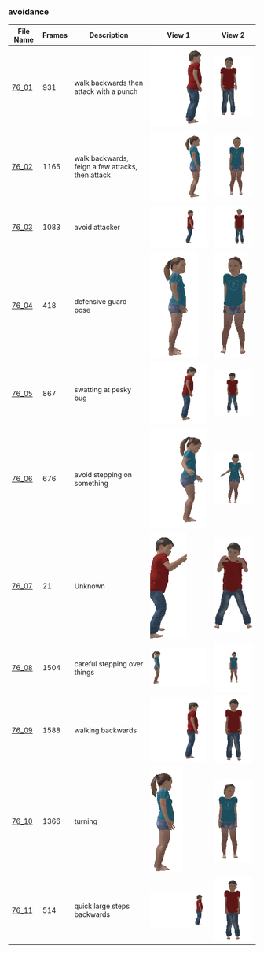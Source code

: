 ### avoidance
|File Name|Frames|Description|View 1|View 2|
|-|-|-|-|-|
|[76_01](https://github.com/Shriinivas/cmubvh/raw/main/Sequence-076-080/76/Data/76_01.zip)|931|walk backwards then attack with a punch|<img src="https://github.com/Shriinivas/cmubvhgifs/blob/main/Sequence-076-080/76/76_01_0.gif"/>|<img src="https://github.com/Shriinivas/cmubvhgifs/blob/main/Sequence-076-080/76/76_01_1.gif"/>|
|[76_02](https://github.com/Shriinivas/cmubvh/raw/main/Sequence-076-080/76/Data/76_02.zip)|1165|walk backwards, feign a few attacks, then attack|<img src="https://github.com/Shriinivas/cmubvhgifs/blob/main/Sequence-076-080/76/76_02_0.gif"/>|<img src="https://github.com/Shriinivas/cmubvhgifs/blob/main/Sequence-076-080/76/76_02_1.gif"/>|
|[76_03](https://github.com/Shriinivas/cmubvh/raw/main/Sequence-076-080/76/Data/76_03.zip)|1083|avoid attacker|<img src="https://github.com/Shriinivas/cmubvhgifs/blob/main/Sequence-076-080/76/76_03_0.gif"/>|<img src="https://github.com/Shriinivas/cmubvhgifs/blob/main/Sequence-076-080/76/76_03_1.gif"/>|
|[76_04](https://github.com/Shriinivas/cmubvh/raw/main/Sequence-076-080/76/Data/76_04.zip)|418|defensive guard pose|<img src="https://github.com/Shriinivas/cmubvhgifs/blob/main/Sequence-076-080/76/76_04_0.gif"/>|<img src="https://github.com/Shriinivas/cmubvhgifs/blob/main/Sequence-076-080/76/76_04_1.gif"/>|
|[76_05](https://github.com/Shriinivas/cmubvh/raw/main/Sequence-076-080/76/Data/76_05.zip)|867|swatting at pesky bug|<img src="https://github.com/Shriinivas/cmubvhgifs/blob/main/Sequence-076-080/76/76_05_0.gif"/>|<img src="https://github.com/Shriinivas/cmubvhgifs/blob/main/Sequence-076-080/76/76_05_1.gif"/>|
|[76_06](https://github.com/Shriinivas/cmubvh/raw/main/Sequence-076-080/76/Data/76_06.zip)|676|avoid stepping on something|<img src="https://github.com/Shriinivas/cmubvhgifs/blob/main/Sequence-076-080/76/76_06_0.gif"/>|<img src="https://github.com/Shriinivas/cmubvhgifs/blob/main/Sequence-076-080/76/76_06_1.gif"/>|
|[76_07](https://github.com/Shriinivas/cmubvh/raw/main/Sequence-076-080/76/Data/76_07.zip)|21|Unknown|<img src="https://github.com/Shriinivas/cmubvhgifs/blob/main/Sequence-076-080/76/76_07_0.gif"/>|<img src="https://github.com/Shriinivas/cmubvhgifs/blob/main/Sequence-076-080/76/76_07_1.gif"/>|
|[76_08](https://github.com/Shriinivas/cmubvh/raw/main/Sequence-076-080/76/Data/76_08.zip)|1504|careful stepping over things|<img src="https://github.com/Shriinivas/cmubvhgifs/blob/main/Sequence-076-080/76/76_08_0.gif"/>|<img src="https://github.com/Shriinivas/cmubvhgifs/blob/main/Sequence-076-080/76/76_08_1.gif"/>|
|[76_09](https://github.com/Shriinivas/cmubvh/raw/main/Sequence-076-080/76/Data/76_09.zip)|1588|walking backwards|<img src="https://github.com/Shriinivas/cmubvhgifs/blob/main/Sequence-076-080/76/76_09_0.gif"/>|<img src="https://github.com/Shriinivas/cmubvhgifs/blob/main/Sequence-076-080/76/76_09_1.gif"/>|
|[76_10](https://github.com/Shriinivas/cmubvh/raw/main/Sequence-076-080/76/Data/76_10.zip)|1366|turning|<img src="https://github.com/Shriinivas/cmubvhgifs/blob/main/Sequence-076-080/76/76_10_0.gif"/>|<img src="https://github.com/Shriinivas/cmubvhgifs/blob/main/Sequence-076-080/76/76_10_1.gif"/>|
|[76_11](https://github.com/Shriinivas/cmubvh/raw/main/Sequence-076-080/76/Data/76_11.zip)|514|quick large steps backwards|<img src="https://github.com/Shriinivas/cmubvhgifs/blob/main/Sequence-076-080/76/76_11_0.gif"/>|<img src="https://github.com/Shriinivas/cmubvhgifs/blob/main/Sequence-076-080/76/76_11_1.gif"/>|

